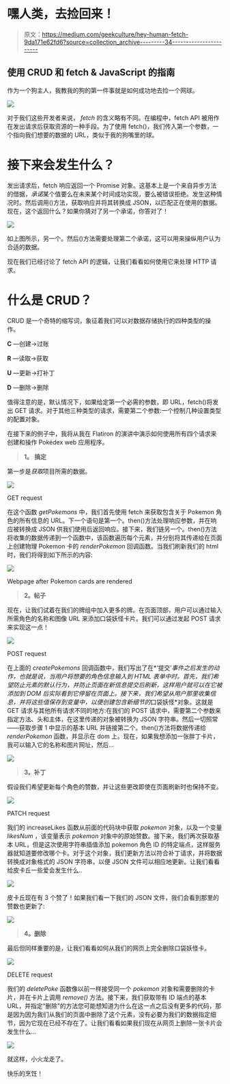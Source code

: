 # 嘿人类，去捡回来！

> 原文：<https://medium.com/geekculture/hey-human-fetch-9da171e62fd6?source=collection_archive---------34----------------------->

## 使用 CRUD 和 fetch & JavaScript 的指南

作为一个狗主人，我教我的狗的第一件事就是如何成功地去捡一个网球。

![](img/5b2a6499221a216ae8fe940f1a3e869e.png)

对于我们这些开发者来说， *fetch* 的含义略有不同。在编程中，fetch API 被用作在发出请求后获取资源的一种手段。为了使用 fetch()，我们传入第一个参数，一个指向我们想要的数据的 URL，类似于我的狗嘴里的球。

# 接下来会发生什么？

发出请求后，fetch 响应返回一个 Promise 对象。这基本上是一个来自异步方法的借据，*承诺*某个值要么在未来某个时间成功实现，要么被错误拒绝。发生这种情况时。然后调用()方法，获取响应并将其转换成 JSON，以匹配正在使用的数据。现在，这个返回什么？如果你猜对了另一个承诺，你答对了！

![](img/13a8ee3571f59d7480e32bd5dc825a29.png)

如上图所示，另一个。然后()方法需要处理第二个承诺，这可以用来操纵用户认为合适的数据。

现在我们已经讨论了 fetch API 的逻辑，让我们看看如何使用它来处理 HTTP 请求。

# 什么是 CRUD？

CRUD 是一个奇特的缩写词，象征着我们可以对数据存储执行的四种类型的操作。

**C** —创建→过账

**R** —读取→获取

**U** —更新→打补丁

**D** —删除→删除

值得注意的是，默认情况下，如果给定第一个必需的参数，即 URL，fetch()将发出 GET 请求。对于其他三种类型的请求，需要第二个参数:一个控制几种设置类型的配置对象。

在接下来的例子中，我将从我在 Flatiron 的演讲中演示如何使用所有四个请求来创建和操作 Pokédex web 应用程序。

> **1。** **搞定**

第一步是*获取*项目所需的数据。

![](img/c843f24eef3d74a8789389b4987927e0.png)

GET request

在这个函数 *getPokemons* 中，我们首先使用 fetch 来获取包含关于 Pokemon 角色的所有信息的 URL。下一个语句是第一个。then()方法处理响应参数，并在响应被转换成 JSON 供我们使用后返回响应。接下来，我们链另一个。then()方法将收集的数据传递到一个函数中，该函数遍历每个元素，并分别将其传递给在页面上创建物理 Pokemon 卡的 *renderPokemon* 回调函数。当我们刷新我们的 html 时，我们将得到如下所示的内容:

![](img/52567049858b3c9893fe0196c1d66c5c.png)

Webpage after Pokemon cards are rendered

> **2。帖子**

现在，让我们试着在我们的牌组中加入更多的牌。在页面顶部，用户可以通过输入所需角色的名称和图像 URL 来添加口袋妖怪卡片。我们可以通过发起 POST 请求来实现这一点！

![](img/595a1dc163d8308432c0579b05cf2cf1.png)

POST request

在上面的 *createPokemons* 回调函数中，我们写出了在*‘提交’*事件之后发生的动作，也就是说，当用户将想要的角色信息输入到 HTML 表单中时。首先，我们希望防止元素的默认行为，并防止页面在新信息提交后刷新，这样用户就可以在它被添加到 DOM 后实际看到它停留在页面上。接下来，我们希望从用户那里收集信息，并将这些值保存到变量中，以便创建包含新细节的*口袋妖怪*对象。这就是 GET 请求与其他所有请求不同的地方:在我们的 POST 请求中，需要第二个参数来指定方法、头和主体，在这里传递的对象被转换为 JSON 字符串。然后一切照常——获取步骤 1 中显示的基本 URL 并链接第二个。then()方法将数据传递给 *renderPokemon* 函数，并显示在 dom 上。现在，如果我想添加一张胖丁卡片，我可以输入它的名称和图片网址，然后…

![](img/c49bca86b7df93127a166ef117c6117d.png)

> **3。补丁**

假设我们希望更新每个角色的赞数，并让这些更改即使在页面刷新时也保持不变。

![](img/919e9e438fd81fe8be739c323d7618b4.png)

PATCH request

我们的 increaseLikes 函数从前面的代码块中获取 *pokemon* 对象，以及一个变量 *likesNum* ，该变量表示 *pokemon* 对象中的原始赞数。接下来，我们再次获取基本 URL，但是这次使用字符串插值添加 pokemon 角色 ID 的特定端点，这样服务器就知道要修改哪个卡。对于这个对象，我们更新方法以符合补丁请求，并将数据转换成对象格式的 JSON 字符串，以便 JSON 文件可以相应地更新。让我们看看给皮卡丘一些爱会发生什么..

![](img/2bfb379455cdca947ce172b64b5e5972.png)

皮卡丘现在有 3 个赞了！如果我们看一下我们的 JSON 文件，我们会看到那里的赞数也更新了:

![](img/5bc1cf2489bf4e3e9155c3fe0a5c341b.png)

> **4。删除**

最后但同样重要的是，让我们看看如何从我们的网页上完全删除口袋妖怪卡。

![](img/837b5ccbc25d4b2d14227a2a804fe534.png)

DELETE request

我们的 *deletePoke* 函数像以前一样接受同一个 *pokemon* 对象和需要删除的卡片，并在卡片上调用 *remove()* 方法。接下来，我们获取带有 ID 端点的基本 URL，并指定“删除”的方法您可能想知道为什么在这一点之后没有更多的代码，那是因为因为我们从我们的页面中删除了这个元素，没有必要为我们的数据指定细节，因为它现在已经不存在了。让我们看看如果我们现在从网页上删除一张卡片会发生什么…

![](img/ce574bcb31a207c0f8ee975c38d4cee9.png)

就这样，小火龙走了。

快乐的烹饪！